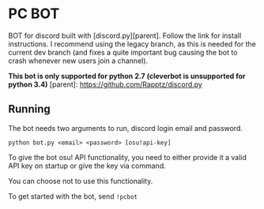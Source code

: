 # PC BOT
BOT for discord built with [discord.py][parent].
Follow the link for install instructions. I recommend using the legacy branch, as this is needed for the current dev branch (and fixes a quite important bug causing the bot to crash whenever new users join a channel).

**This bot is only supported for python 2.7 (cleverbot is unsupported for python 3.4)**
[parent]: https://github.com/Rapptz/discord.py

## Running
The bot needs two arguments to run, discord login email and password.
```
python bot.py <email> <password> [osu!api-key]
```
To give the bot osu! API functionality, you need to either provide it a valid API key on startup or give the key via command.

You can choose not to use this functionality.

To get started with the bot, send `!pcbot`
